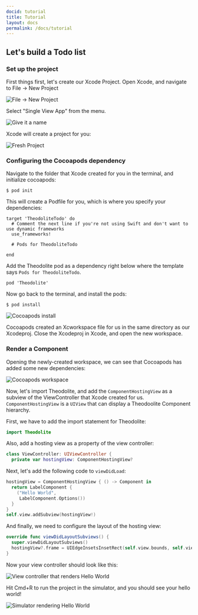 ```yaml
---
docid: tutorial
title: Tutorial
layout: docs
permalink: /docs/tutorial
---
```


## Let's build a Todo list

### Set up the project

First things first, let's create our Xcode Project. Open Xcode, and navigate to File -> New Project

![File -> New Project](http://theodolite.org/static/images/tutorial/create-single-view-app.png)

Select "Single View App" from the menu.

![Give it a name](http://theodolite.org/static/images/tutorial/create-proj-name.png)

Xcode will create a project for you:

![Fresh Project](http://theodolite.org/static/images/tutorial/fresh-project.png)

### Configuring the Cocoapods dependency

Navigate to the folder that Xcode created for you in the terminal, and initialize cocoapods:

```
$ pod init
```

This will create a Podfile for you, which is where you specify your dependencies:

```
target 'TheodoliteTodo' do
  # Comment the next line if you're not using Swift and don't want to use dynamic frameworks
  use_frameworks!

  # Pods for TheodoliteTodo

end
```

Add the Theodolite pod as a dependency right below where the template says `Pods for TheodoliteTodo`.

```
pod 'Theodolite'
```

Now go back to the terminal, and install the pods:

```
$ pod install
```

![Cocoapods install](http://theodolite.org/static/images/tutorial/pod-install.png)

Cocoapods created an Xcworkspace file for us in the same directory as our Xcodeproj. Close the Xcodeproj in Xcode, and open the new workspace.

### Render a Component

Opening the newly-created workspace, we can see that Cocoapods has added some new dependencies:

![Cocoapods workspace](http://theodolite.org/static/images/tutorial/generated-project.png)

Now, let's import Theodolite, and add the `ComponentHostingView` as a subview of the ViewController that Xcode created for us. `ComponentHostingView` is a `UIView` that can display a Theodoolite Component hierarchy.

First, we have to add the import statement for Theodolite:

```swift
import Theodolite
```

Also, add a hosting view as a property of the view controller:

```swift
class ViewController: UIViewController {
  private var hostingView: ComponentHostingView?
```

Next, let's add the following code to `viewDidLoad`:

```swift
hostingView = ComponentHostingView { () -> Component in
  return LabelComponent {
    ("Hello World",
     LabelComponent.Options())
  }
}
self.view.addSubview(hostingView!)
```

And finally, we need to configure the layout of the hosting view:

```swift
override func viewDidLayoutSubviews() {
  super.viewDidLayoutSubviews()
  hostingView?.frame = UIEdgeInsetsInsetRect(self.view.bounds, self.view.layoutMargins)
}
```

Now your view controller should look like this:

![View controller that renders Hello World](http://theodolite.org/static/images/tutorial/hello-world.png)

Hit Cmd+R to run the project in the simulator, and you should see your hello world!

![Simulator rendering Hello World](http://theodolite.org/static/images/tutorial/sim-hello-world.png)
